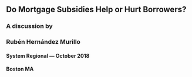 ## Do Mortgage Subsidies Help or Hurt Borrowers?

### A discussion by 

### Rubén Hernández Murillo

#### System Regional &mdash; October 2018 

#### Boston MA

